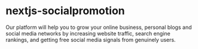 # nextjs-socialpromotion
Our platform will help you to grow your online business, personal blogs and social media networks by increasing website traffic, search engine rankings, and getting free social media signals from genuinely users.
